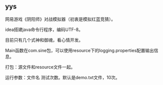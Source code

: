 ## yys

网易游戏《阴阳师》对战模拟器（初衷是模拟红蓝竞猜）。

idea搭建java命令行程序，编码UTF-8。

目前只有几个式神和御魂，看心情开发。

Main函数在com.sine包，可以使用resource下的logging.properties配置输出信息。

打包：源文件和resource文件一起。

运行参数：文件名 测试次数。默认是demo.txt文件，10次。